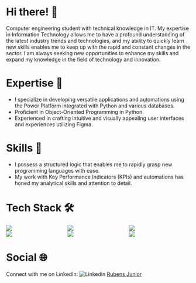 # Hi there! 👋
Computer engineering student with technical knowledge in IT. My expertise in Information Technology allows me to have a profound understanding of the latest industry trends and technologies, and my ability to quickly learn new skills enables me to keep up with the rapid and constant changes in the sector. I am always seeking new opportunities to enhance my skills and expand my knowledge in the field of technology and innovation.

# Expertise 💼
- I specialize in developing versatile applications and automations using the Power Platform integrated with Python and various databases.
- Proficient in Object-Oriented Programming in Python.
- Experienced in crafting intuitive and visually appealing user interfaces and experiences utilizing Figma.

# Skills 🧠
- I possess a structured logic that enables me to rapidly grasp new programming languages with ease.
- My work with Key Performance Indicators (KPIs) and automations has honed my analytical skills and attention to detail.

# Tech Stack 🛠️
<div style="display: flex;">
    <div style="flex: 1;">
        <img src="https://img.shields.io/badge/Python-3776AB?style=for-the-badge&logo=python&logoColor=blue" />
    </div>
    <div style="flex: 1;">
        <img src="https://img.shields.io/badge/HTML5-E34F26?style=for-the-badge&logo=html5&logoColor=white"/>
    </div>
    <div style="flex: 1;">
        <img src="https://img.shields.io/badge/CSS3-1572B6?style=for-the-badge&logo=css3&logoColor=white"/>
    </div>
</div>
<div style="display: flex;">
    <div style="flex: 1;">
        <img src="https://img.shields.io/badge/JavaScript-F7DF1E?style=for-the-badge&logo=javascript&logoColor=black"/>
    </div>
    <div style="flex: 1;">
        <img src="https://img.shields.io/badge/C-00599C?style=for-the-badge&logo=c&logoColor=white"/>
    </div>
    <div style="flex: 1;">
        <img src="https://img.shields.io/badge/React_Native-61DAFB?style=for-the-badge&logo=react&logoColor=black"/>
    </div>
</div>



# Social 🌐
Connect with me on LinkedIn: ![Linkedin](https://via.placeholder.com/15/0077B5/000000?text=+) [Rubens Junior](https://www.linkedin.com/in/rubens-junior-76a142231/)
